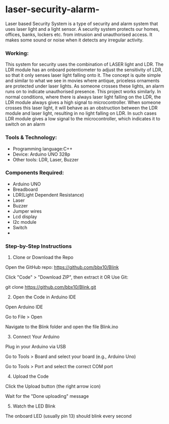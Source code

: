 # laser-security-alarm-
Laser based Security System is a type of security and alarm system that uses laser light and a light sensor. A security system protects our homes, offices, banks, lockers etc. from intrusion and unauthorised access. It makes some sound or noise when it detects any irregular activity.

### Working:

   This system for security uses the combination of LASER light and LDR. The LDR module has an onboard potentiometer to adjust the sensitivity of LDR, so that it only senses laser light falling onto it. The concept is quite simple and similar to what we see in movies where antique, priceless ornaments are protected under laser lights. As someone crosses these lights, an alarm runs on to indicate unauthorised presence. This project works similarly. In normal conditions, where there is always laser light falling on the LDR, the LDR module always gives a high signal to microcontroller. When someone crosses this laser light, it will behave as an obstruction between the LDR module and laser light, resulting in no light falling on LDR. In such cases LDR module gives a low signal to the microcontroller, which indicates it to switch on an alarm

### Tools & Technology:
* Programming language:C++
* Device: Arduino UNO 328p
* Other tools:  LDR, Laser, Buzzer


### Components Required:

* Arduino UNO 
* Breadboard
* LDR(Light Dependent Resistance)
* Laser
* Buzzer
* Jumper wires
* Lcd display
* I2c module
* Switch
* 
### Step-by-Step Instructions

1. Clone or Download the Repo

Open the GitHub repo: https://github.com/bbx10/Blink

Click "Code" > "Download ZIP", then extract it
OR
Use Git:

git clone https://github.com/bbx10/Blink.git


2. Open the Code in Arduino IDE

Open Arduino IDE

Go to File > Open

Navigate to the Blink folder and open the file Blink.ino


3. Connect Your Arduino

Plug in your Arduino via USB

Go to Tools > Board and select your board (e.g., Arduino Uno)

Go to Tools > Port and select the correct COM port


4. Upload the Code

Click the Upload button (the right arrow icon)

Wait for the "Done uploading" message


5. Watch the LED Blink

The onboard LED (usually pin 13) should blink every second
